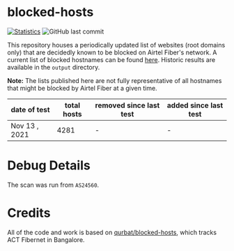 # blocked-hosts
[![Statistics](https://img.shields.io/badge/sites-4,281-brightgreen)](https://github.com/captn3m0/blocked-hosts)
![GitHub last commit](https://img.shields.io/github/last-commit/captn3m0/blocked-hosts?color=blue)

This repository houses a periodically updated list of websites (root domains only) that are decidedly known to be blocked on Airtel Fiber's network. A current list of blocked hostnames can be found [here](https://github.com/captn3m0/blocked-hosts/blob/main/compiled_block_list.txt). Historic results are available in the `output` directory.

**Note:** The lists published here are not fully representative of all hostnames that might be blocked by Airtel Fiber at a given time.

| date of test   | total hosts  | removed since last test    | added since last test            |
|----------------|--------------|----------------------------|----------------------------------|
| Nov 13 , 2021  | 4281         | -                          | -                                |

# Debug Details

The scan was run from `AS24560`.

# Credits

All of the code and work is based on [qurbat/blocked-hosts](https://github.com/qurbat/blocked-hosts/), which tracks ACT Fibernet in Bangalore.